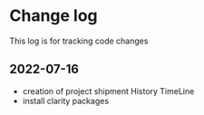 # Change log

This log is for tracking code changes

## 2022-07-16

- creation of project shipment History TimeLine
- install clarity packages
